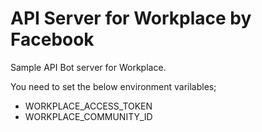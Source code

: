 # API Server for Workplace by Facebook

Sample API Bot server for Workplace.

You need to set the below environment varilables;
 - WORKPLACE_ACCESS_TOKEN
  - WORKPLACE_COMMUNITY_ID

